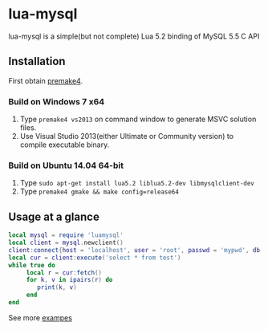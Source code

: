 lua-mysql
===============

lua-mysql is a simple(but not complete) Lua 5.2 binding of MySQL 5.5 C API

## Installation

First obtain [premake4](http://industriousone.com/premake/download).

### Build on Windows 7 x64

1. Type `premake4 vs2013` on command window to generate MSVC solution files.
2. Use Visual Studio 2013(either Ultimate or Community version) to compile executable binary.

### Build on Ubuntu 14.04 64-bit

1. Type `sudo apt-get install lua5.2 liblua5.2-dev libmysqlclient-dev`
2. Type `premake4 gmake && make config=release64`


## Usage at a glance

~~~~~~~~~~lua
local mysql = require 'luamysql'
local client = mysql.newclient()
client:connect{host = 'localhost', user = 'root', passwd = 'mypwd', db = 'test'}
local cur = client:execute('select * from test')
while true do
     local r = cur:fetch()
     for k, v in ipairs(r) do
        print(k, v)
     end
end
~~~~~~~~~~

See more [exampes](https://github.com/ichenq/lua-mysql/tree/master/test)

